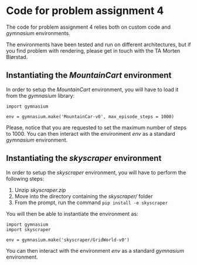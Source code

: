 
# Code for problem assignment 4

The code for problem assignment 4 relies both on custom code and *gymnasium* environments.

The environments have been tested and run on different architectures, but if you find problem with rendering, please get in touch with the TA Morten Blørstad.


## Instantiating the *MountainCart* environment

In order to setup the *MountainCart* environment, you will have to load it from the *gymnasium* library:

```
import gymnasium

env = gymnasium.make('MountainCar-v0', max_episode_steps = 1000)
```
Please, notice that you are requested to set the maximum number of steps to 1000. You can then interact with the environment *env* as a standard *gymnasium* environment.

## Instantiating the *skyscraper* environment

In order to setup the *skyscraper* environment,  you will have to perform the following steps:
1. Unzip *skyscraper.zip*
2. Move into the directory containing the *skyscraper/* folder
3. From the prompt, run the command  ```pip install -e skyscraper```

You will then be able to instantiate the environment as:
```
import gymnasium
import skyscraper

env = gymnasium.make('skyscraper/GridWorld-v0')
```
You can then interact with the environment *env* as a standard *gymnasium* environment.

